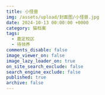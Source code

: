 ```yaml
---
title: 小怪兽
img: /assets/upload/封面图/小怪兽.jpg
date: 2024-10-13 00:00:00 +0000
category: 猫档案
tags:
  - 嘉定校区
  - 待领养
comments_disable: false
image_viewer_on: false
image_lazy_loader_on: true
on_site_search_exclude: false
search_engine_exclude: false
published: true
archive: false
---
```

